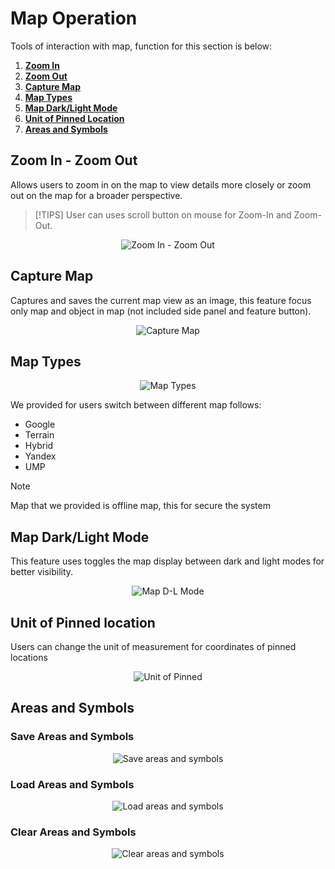 # Map Operation

Tools of interaction with map, function for this section is below:

1. **[Zoom In](#zoom-in)**
2. **[Zoom Out](#zoom-out)**
3. **[Capture Map](#capture-map)**
4. **[Map Types](#map-types)**
5. **[Map Dark/Light Mode](#map-darklight-mode)**
6. **[Unit of Pinned Location](#unit-of-pinned-location)**
7. **[Areas and Symbols](#areas-and-symbols)**

## Zoom In - Zoom Out
Allows users to zoom in on the map to view details more
closely or zoom out on the map for a broader
perspective.

>[!TIPS]
> User can uses scroll button on mouse for Zoom-In and Zoom-Out.

<p align="center">
    <img src="" alt="Zoom In - Zoom Out">
</p>


## Capture Map
Captures and saves the current map view as an image, this feature focus only map and object in map (not included side panel and feature button).

<p align="center">
    <img src="" alt="Capture Map">
</p>

## Map Types
<p align="center">
    <img src="" alt="Map Types">
</p>

We provided for users switch between different map follows:
- Google
- Terrain
- Hybrid
- Yandex
- UMP

> [!NOTE]
> Map that we provided is offline map, this for secure the system

## Map Dark/Light Mode

This feature uses toggles the map display between dark and
light modes for better visibility.

<p align="center">
    <img src="" alt="Map D-L Mode">
</p>

## Unit of Pinned location
Users can change the unit of measurement for coordinates of pinned locations
<p align="center">
    <img src="" alt="Unit of Pinned">
</p>

## Areas and Symbols
### Save Areas and Symbols 
<p align="center">
    <img src="" alt="Save areas and symbols">
</p>

### Load Areas and Symbols 
<p align="center">
    <img src="" alt="Load areas and symbols">
</p>

### Clear Areas and Symbols 
<p align="center">
    <img src="" alt="Clear areas and symbols">
</p>
